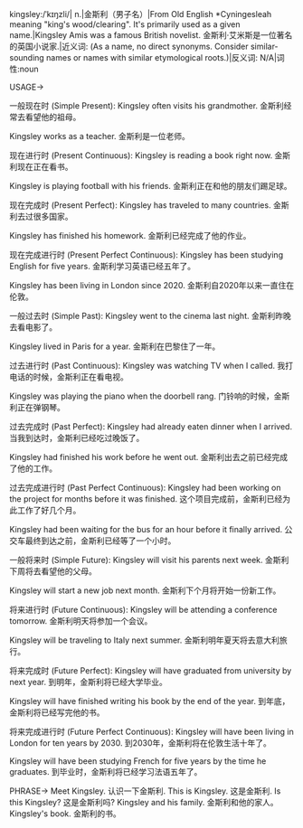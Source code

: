 kingsley:/ˈkɪŋzli/| n.|金斯利（男子名）|From Old English *Cyningesleah meaning "king's wood/clearing". It's primarily used as a given name.|Kingsley Amis was a famous British novelist. 金斯利·艾米斯是一位著名的英国小说家.|近义词: (As a name, no direct synonyms.  Consider similar-sounding names or names with similar etymological roots.)|反义词: N/A|词性:noun

USAGE->

一般现在时 (Simple Present):
Kingsley often visits his grandmother.  金斯利经常去看望他的祖母。

Kingsley works as a teacher. 金斯利是一位老师。


现在进行时 (Present Continuous):
Kingsley is reading a book right now. 金斯利现在正在看书。

Kingsley is playing football with his friends. 金斯利正在和他的朋友们踢足球。


现在完成时 (Present Perfect):
Kingsley has traveled to many countries. 金斯利去过很多国家。

Kingsley has finished his homework. 金斯利已经完成了他的作业。


现在完成进行时 (Present Perfect Continuous):
Kingsley has been studying English for five years.  金斯利学习英语已经五年了。

Kingsley has been living in London since 2020. 金斯利自2020年以来一直住在伦敦。


一般过去时 (Simple Past):
Kingsley went to the cinema last night. 金斯利昨晚去看电影了。

Kingsley lived in Paris for a year. 金斯利在巴黎住了一年。


过去进行时 (Past Continuous):
Kingsley was watching TV when I called. 我打电话的时候，金斯利正在看电视。

Kingsley was playing the piano when the doorbell rang. 门铃响的时候，金斯利正在弹钢琴。


过去完成时 (Past Perfect):
Kingsley had already eaten dinner when I arrived. 当我到达时，金斯利已经吃过晚饭了。

Kingsley had finished his work before he went out. 金斯利出去之前已经完成了他的工作。


过去完成进行时 (Past Perfect Continuous):
Kingsley had been working on the project for months before it was finished.  这个项目完成前，金斯利已经为此工作了好几个月。

Kingsley had been waiting for the bus for an hour before it finally arrived. 公交车最终到达之前，金斯利已经等了一个小时。


一般将来时 (Simple Future):
Kingsley will visit his parents next week. 金斯利下周将去看望他的父母。

Kingsley will start a new job next month. 金斯利下个月将开始一份新工作。


将来进行时 (Future Continuous):
Kingsley will be attending a conference tomorrow. 金斯利明天将参加一个会议。

Kingsley will be traveling to Italy next summer. 金斯利明年夏天将去意大利旅行。


将来完成时 (Future Perfect):
Kingsley will have graduated from university by next year. 到明年，金斯利将已经大学毕业。

Kingsley will have finished writing his book by the end of the year. 到年底，金斯利将已经写完他的书。


将来完成进行时 (Future Perfect Continuous):
Kingsley will have been living in London for ten years by 2030. 到2030年，金斯利将在伦敦生活十年了。

Kingsley will have been studying French for five years by the time he graduates. 到毕业时，金斯利将已经学习法语五年了。


PHRASE->
Meet Kingsley. 认识一下金斯利.
This is Kingsley. 这是金斯利.
Is this Kingsley? 这是金斯利吗?
Kingsley and his family. 金斯利和他的家人。
Kingsley's book. 金斯利的书。
